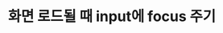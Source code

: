---
title:  "화면 로드될 때 input에 focus 주기"
excerpt: "input focus"

toc : true
toc_sticky : true

categories:
  - Error
tags: 
  - AOS
  - JavaScript
  - JQuery
  - focus
---
